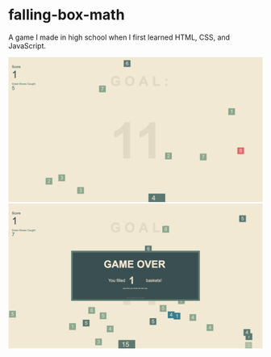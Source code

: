 # falling-box-math
A game I made in high school when I first learned HTML, CSS, and JavaScript.

![alt text](./screenshot_red_box.png)
![alt text](./screenshot_game_over.png)
